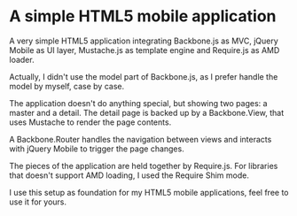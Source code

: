 A simple HTML5 mobile application
=================================

A very simple HTML5 application integrating Backbone.js as MVC, jQuery Mobile as UI layer, Mustache.js as template engine and Require.js as AMD loader. 

Actually, I didn't use the model part of Backbone.js, as I prefer handle the model by myself, case by case.

The application doesn't do anything special, but showing two pages: a master and a detail. The detail page is backed up by a Backbone.View, that uses Mustache to render the page contents.

A Backbone.Router handles the navigation between views and interacts with jQuery Mobile to trigger the page changes.

The pieces of the application are held together by Require.js. For libraries that doesn't support AMD loading, I used the Require Shim mode.

I use this setup as foundation for my HTML5 mobile applications, feel free to use it for yours.
